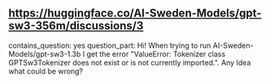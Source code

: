 ## https://huggingface.co/AI-Sweden-Models/gpt-sw3-356m/discussions/3

contains_question: yes
question_part: Hi! When trying to run AI-Sweden-Models/gpt-sw3-1.3b I get the error "ValueError: Tokenizer class GPTSw3Tokenizer does not exist or is not currently imported.". Any Idea what could be wrong?